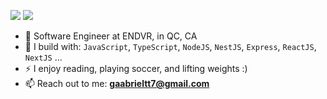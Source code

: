 
[<img src="https://img.shields.io/badge/linkedin-%230077B5.svg?&style=for-the-badge&logo=linkedin&logoColor=white" />](https://www.linkedin.com/in/gaabrieltorres7/)
<a href="mailto:contatogttech@gmail.com"><img src="https://img.shields.io/badge/-Gmail-%23333?style=for-the-badge&logo=gmail&logoColor=white" target="_blank"></a>


- 🏢 Software Engineer at ENDVR, in QC, CA
- 🧰 I build with: `JavaScript`, `TypeScript`, `NodeJS`, `NestJS`, `Express`, `ReactJS`, `NextJS` ...
- ⚡ I enjoy reading, playing soccer, and lifting weights :)
- 📫 Reach out to me: **gaabrieltt7@gmail.com**
